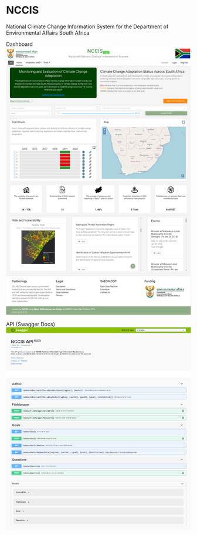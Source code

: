 # NCCIS
National Climate Change Information System for the Department of Environmental Affairs South Africa

Dashboard
![alt text](NCCIS001.png)

API (Swagger Docs)
![alt text](NCCIS002.png)
